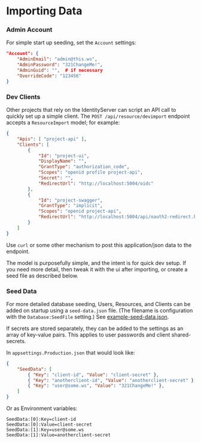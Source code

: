 # Importing Data

### Admin Account
For simple start up seeding, set the `Account` settings:
```json
"Account": {
    "AdminEmail": "admin@this.ws",
    "AdminPassword": "321ChangeMe!",
    "AdminGuid": "",  # if necessary
    "OverrideCode": "123456"
}
```

### Dev Clients
Other projects that rely on the IdentityServer can script an API call to quickly set up a simple client.  The `POST /api/resource/devimport` endpoint accepts a `ResourceImport` model; for example:
```json
{
    "Apis": [ "project-api" ],
    "Clients": [
        {
            "Id": "project-ui",
            "DisplayName": "",
            "GrantType": "authorization_code",
            "Scopes": "openid profile project-api",
            "Secret": "",
            "RedirectUrl": "http://localhost:5004/oidc"
        },
        {
            "Id": "project-swagger",
            "GrantType": "implicit",
            "Scopes": "openid project-api",
            "RedirectUrl": "http://localhost:5004/api/oauth2-redirect.html"
        }
    ]
}
```
Use `curl` or some other mechanism to post this application/json data to the endpoint.

The model is purposefully simple, and the intent is for quick dev setup.  If you need more detail, then tweak it with the ui after importing, or create a seed file as described below.

### Seed Data
For more detailed database seeding, Users, Resources, and Clients can be added on startup using a `seed-data.json` file. (The filename is configuration with the `Database:SeedFile` setting.)  See [example-seed-data.json](../src/IdentityServer/example-seed-data.json).

If secrets are stored separately, they can be added to the settings as an array of key-value pairs. This applies to user passwords and client shared-secrets.

In `appsettings.Production.json` that would look like:
```json
{
    "SeedData": [
        { "Key": "client-id", "Value": "client-secret" },
        { "Key": "anotherclient-id", "Value": "anotherclient-secret" },
        { "Key": "user@some.ws", "Value": "321ChangeMe!" },
    ]
}
```

Or as Environment variables:
```
SeedData:[0]:Key=client-id
SeedData:[0]:Value=client-secret
SeedData:[1]:Key=user@some.ws
SeedData:[1]:Value=anotherclient-secret
```

